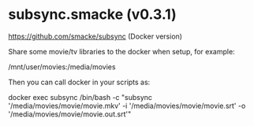 # subsync.smacke (v0.3.1)

https://github.com/smacke/subsync (Docker version)

Share some movie/tv libraries to the docker when setup, for example:

/mnt/user/movies:/media/movies

Then you can call docker in your scripts as:

docker exec subsync /bin/bash -c "subsync '/media/movies/movie/movie.mkv' -i '/media/movies/movie/movie.srt' -o '/media/movies/movie/movie.out.srt'"
